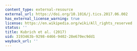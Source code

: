 ```yaml
---
content_type: external-resource
external_url: https://doi.org/10.1016/j.tics.2017.06.002
has_external_license_warning: true
license: https://en.wikipedia.org/wiki/All_rights_reserved
status: ''
title: Kubrich et al. (2017)
uid: 3193463b-9298-4466-9402-28e670ec9dd1
wayback_url: ''
---
```

